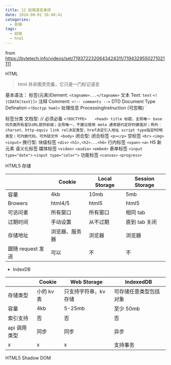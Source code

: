```yaml
---
title: 12 前端语言串讲
date: 2024-08-01 16:40:41
categories:
  - 前端
tags:
  - 前端
  - html
---
```


from https://bytetech.info/videos/set/7193722320643424311/7194329550271021111

HTML

> html 并非图灵完备，它只是一门标记语言

基本语法：
标签(元素)Element:
`<tagname>...</tagname>`
文本 Text:
`text`
`<![CDATA[text]]>`
注释 Comment:
`<!-- comments -->`
DTD Document Type Defination
`<!Doctyp heml>`
处理信息 ProcessingInstruction (可忽略)
`<?a 1?>

标签分类
文档型: // 必须必备
`<!DOCTYPE>`
`    <head>
            title 标题，全局唯一
            base 向页面所有星队URL提供前缀；全局唯一，不建议使用
            meta 通常是约定好的键值对；例外：charset、http-equiv
            link rel决定类型，href决定引入地址
            script type指定MIME类型；可内嵌代码，可外链文件
        <body>
   `
闭合型:
闭合标签
`<p></p>`
空标签
`<br>`
`<img>`
`<input>`
换行型:
块级标签
`<div>`
`<h1>,<h2>...<h6>`
行内标签
`<span>`
`<a>`
H5 新元素
语义化标签
媒体标签
`<video>`
`<audio>`
`<embed>`
表单标签
`<input type="date">`
`<input type="color">`
功能标签
`<canvas>`
`<progress>`

HTML5 存储

|                   | Cookie         | Local Storage | Session Storage |
| ----------------- | -------------- | ------------- | --------------- |
| 容量              | 4kb            | 10mb          | 5mb             |
| Browers           | html4/5        | html5         | html5           |
| 可访问者          | 所有窗口       | 所有窗口      | 相同 tab        |
| 过期时间          | 手动设置       | 从不过期      | 直到 tab 关闭   |
| 存储地址          | 浏览器、服务器 | 浏览器        | 浏览器          |
| 跟随 request 发送 | 可以           | 不            | 不              |

- IndexDB

|              | Cookie     | Web Storage           | IndexedDB              |
| ------------ | ---------- | --------------------- | ---------------------- |
| 存储类型     | 小的 kv 表 | 只支持字符串，kv 存储 | 可存储任意类型包括对象 |
| 容量         | 4kb        | 5-25mb                | 至少 50mb              |
| 索引支持     | 否         | 否                    | 否                     |
| api 调用类型 | 同步       | 同步                  | 异步                   |
| x            | x          | x                     | 支持事务               |

HTML5 Shadow DOM
